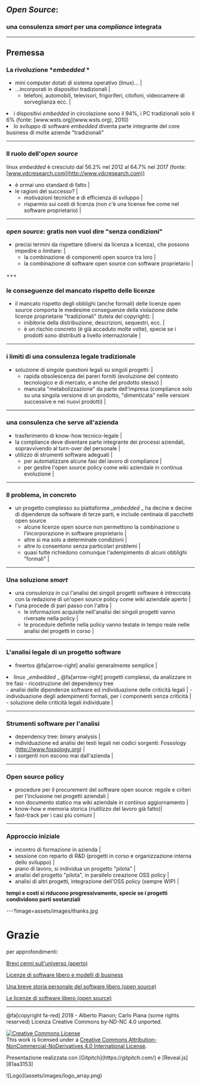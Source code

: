 
## *Open Source*:

### una consulenza *smart* per una *compliance* integrata
<!-- nei processi aziendali  | serve? -->

---

## Premessa

<!-- Sempre lasciare una riga vuota tra un paragrafo e l'altro.  -->
### La rivoluzione *<em>embedded</em>  *

<!-- Perché fai escape delle parentesi? Non serve mica qui -->
- mini computer dotati di sistema operativo \(linux\)... |
- ...incorporati in dispositivi tradizionali |
  - telefoni, automobili, televisori, frigoriferi, citofoni, videocamere di sorveglianza ecc. |
<li class="fragment">i dispositivi <em>embedded</em>  in circolazione sono il 94%, i PC tradizionali solo il 6% (fonte: [www.wsts.org](www.wsts.org), 2010)</li>
<li class="fragment"> lo sviluppo di software <em>embedded</em>  diventa parte integrante del core business di molte aziende "tradizionali" </li>

---

### Il ruolo dell'*open source*

<span class="fragment"> linux <em>embedded</em>  è cresciuto dal 56.2% nel 2012 al 64.7% nel 2017 \(fonte: [www.vdcresearch.com](http://www.vdcresearch.com))</span>
- è ormai uno standard di fatto |
- le ragioni del successo? |
  - motivazioni tecniche e di efficienza di sviluppo |
  - risparmio sui costi di licenza (non c'è una license fee come nel software proprietario) |

---

###  *open source*: gratis non vuol dire "senza condizioni"

- precisi termini da rispettare \(diversi da licenza a licenza\), che possono impedire o limitare: |
  - la combinazione di componenti open source tra loro |
  - la combinazione di software open source con software proprietario |

+++

### le conseguenze del mancato rispetto delle licenze

- il mancato rispetto degli obblighi \(anche formali\) delle licenze open source comporta le medesime conseguenze della violazione delle licenze proprietarie "tradizionali" \(tutela del copyright\): |
  - inibitorie della distribuzione, descrizioni, sequestri, ecc. |
  - è un rischio concreto (è già accaduto molte volte), specie se i prodotti sono distribuiti a livello internazionale |

---

### i limiti di una consulenza legale tradizionale

- soluzione di singole questioni legali su singoli progetti: |
  - rapida obsolescenza dei pareri forniti \(evoluzione del contesto tecnologico e di mercato, e anche del prodotto stesso\) |
  - mancata "metabolizzazione" da parte dell'impresa \(compliance solo su una singola versione di un prodotto, "dimenticata" nelle versioni successive e nei nuovi prodotti\) |

---

### una consulenza che serve all'azienda

- trasferimento di know-how tecnico-legale |
- la compliance deve diventare parte integrante dei processi aziendali, sopravvivendo al turn-over del personale |
- utilizzo di strumenti software adeguati |
  - per automatizzare alcune fasi del lavoro di compliance |
  - per gestire l'open source policy come wiki aziendale in continua evoluzione |

---

### Il problema, in concreto

- un progetto complesso su piattaforma _<em>embedded</em> _  ha decine e decine di dipendenze da software di terze parti, e include centinaia di pacchetti open source
  - alcune licenze open source non permettono la combinazione o l’incorporazione in software proprietario |
  - altre sì ma solo a determinate condizioni |
  - altre lo consentono senza particolari problemi |
  - quasi tutte richiedono comunque l'adempimento di alcuni obblighi "formali" |

---

### Una soluzione *smart*

- una consulenza in cui l'analisi dei singoli progetti software è intrecciata con la redazione di un'open source policy come wiki aziendale aperto |
- l'una procede di pari passo con l'altra |
  - le informazioni acquisite nell'analisi dei singoli progetti vanno riversate nella policy |
  - le procedure definite nella policy vanno testate in tempo reale nelle analisi dei progetti in corso |

---

### L'analisi legale di un progetto software

- freertos @fa[arrow-right] analisi generalmente semplice |
<li class="fragment"> linux _<em>embedded</em> _  @fa[arrow-right] progetti complessi, da analizzare in tre fasi
  - ricostruzione del dependency tree </li>
  - analisi delle dipendenze software ed individuazione delle criticità legali |
  - individuazione degli adempimenti formali, per i componenti senza criticità |
  - soluzione delle criticità legali individuate |

---

### Strumenti software per l'analisi

- dependency tree: binary analysis |
- individuazione ed analisi dei testi legali nei codici sorgenti: Fossology \(<http://www.fossology.org>\) |
- i sorgenti non escono mai dall'azienda |

---

### Open source policy

- procedure per il procurement del software open source: regole e criteri per l'inclusione nei progetti aziendali |
- non documento statico ma wiki aziendale in continuo aggiornamento |
- know-how e memoria storica \(riutilizzo del lavoro già fatto\)|
- fast-track per i casi più comuni |

---

### Approccio iniziale

- incontro di formazione in azienda |
- sessione con reparto di R&D \(progetti in corso e organizzazione interna dello sviluppo\) |
- piano di lavoro, si individua un progetto "pilota" |
- analisi del progetto "pilota", in parallelo creazione OSS policy |
- analisi di altri progetti, integrazione dell'OSS policy \(sempre WIP\) |

<span class="fragment">**tempi e costi si riducono progressivamente, specie se i progetti condividono parti sostanziali**</span>

---?image=assets/images/thanks.jpg

# Grazie
<div class="bottom">
per approfondimenti:  

[Brevi cenni sull'universo (aperto)](http://www.techeconomy.it/2015/09/11/brevi-cenni-sulluniverso-aperto/)  

[Licenze di software libero e modelli di business](http://www.techeconomy.it/2015/12/04/licenze-software-libero-modelli-business/)  

[Una breve storia personale del software libero (open source)](http://www.techeconomy.it/2015/10/14/breve-storia-personale-software-libero-open-source/)  

[Le licenze di software libero (open source)](http://www.techeconomy.it/2015/11/13/licenze-software-libero-open-source/)  

</div>

---

<div class="bottom">
@fa[copyright fa-red] 2018 - Alberto Pianon; Carlo Piana (some rights reserved)   
Licenza Creative Commons by-ND-NC 4.0 unported.  

<a rel="license" href="http://creativecommons.org/licenses/by-nc-nd/4.0/"><img alt="Creative Commons License" style="border-width:0" src="https://i.creativecommons.org/l/by-nc-nd/4.0/88x31.png" /></a><br />This work is licensed under a <a rel="license" href="http://creativecommons.org/licenses/by-nc-nd/4.0/">Creative Commons Attribution-NonCommercial-NoDerivatives 4.0 International License</a>.

<p>Presentazione realizzata con [Gitpitch](https://gitpitch.com/) e [Reveal.js][81aa3153]</p>

</div>

<div class="borderless">
![Logo](assets/images/logo_array.png)
</div>

  [81aa3153]: https://revealjs.com/ "Reveal"
